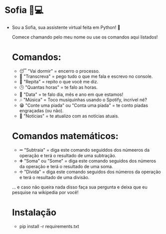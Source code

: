 # Sofia :bust_in_silhouette::computer:

- Sou a Sofia, sua assistente virtual feita em Python! :snake:

  Comece chamando pelo meu nome ou use os comandos aqui listados!
  # Comandos:
    - :sleeping: "Vai dormir" = encerro o processo.
    - :pencil: "Transcreva" = pego tudo o que me fala e escrevo no console.
    - :microphone: "Repita" = repito o que você me diz.
    - :clock3: "Quantas horas" = te falo as horas.
    - :calendar: "Data" = te falo dia, mês e ano em que estamos!
    - :notes: "Música" = Toco musiquinhas usando o Spotify, incrível né?
    - :grin: "Conte uma piada" ou "Conta uma piada" = te conto piadas engraçadas (ou não).
    - :newspaper: "Notícias" = te atualizo com as notícias atuais.
    
   
    # Comandos matemáticos:
     - :heavy_minus_sign: "Subtraia" = diga este comando seguiddos dos númeeros da operação e terá o resultado de uma subtração.
     - :heavy_plus_sign: "Soma" ou "Some" = diga este comando seguidos dos números da operação e terá o resultado de uma soma.
     - :heavy_division_sign: "Divida" = diga este comando seguidos dos números da operação e terá o resultado de uma divisão.
  
     ... e caso não queira nada disso faça sua pergunta e deixa que eu pesquise na wikipedia por você! 
   
   
   # Instalação 
   - pip install -r requirements.txt
  
